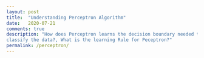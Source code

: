 ```yaml
---
layout: post
title:  "Understanding Perceptron Algorithm"
date:   2020-07-21
comments: true
description: "How does Perceptron learns the decision boundary needed to 
classify the data?, What is the learning Rule for Peceptron?"
permalink: /perceptron/
---
```



